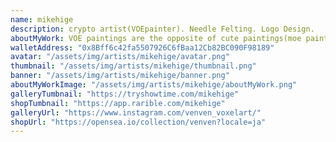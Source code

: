 ```yaml
---
name: mikehige
description: crypto artist(VOEpainter). Needle Felting. Logo Design.
aboutMyWork: VOE paintings are the opposite of cute paintings(moe paintings), they are paintings that make the viewer say ｢VOE～!｣
walletAddress: "0x8Bff6c42fa5507926C6fBaa12Cb82BC090F98189"
avatar: "/assets/img/artists/mikehige/avatar.png"
thumbnail: "/assets/img/artists/mikehige/thumbnail.png"
banner: "/assets/img/artists/mikehige/banner.png"
aboutMyWorkImage: "/assets/img/artists/mikehige/aboutMyWork.png"
galleryTumbnail: "https://tryshowtime.com/mikehige"
shopTumbnail: "https://app.rarible.com/mikehige"
galleryUrl: "https://www.instagram.com/venven_voxelart/"
shopUrl: "https://opensea.io/collection/venven?locale=ja"
---
```

